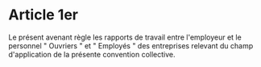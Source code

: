 # Article 1er

  
 Le présent avenant règle les rapports de travail entre l'employeur et le personnel " Ouvriers " et " Employés " des entreprises relevant du champ d'application de la présente convention collective.  
  
